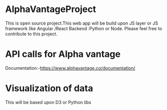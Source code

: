 # AlphaVantageProject
This is open source project.This web app will be build upon JS layer or JS framework like Angular /React
Backend :Python or Node.
Please feel free to contribute to this project.

# API calls for Alpha vantage
Documentation:-https://www.alphavantage.co/documentation/

# Visualization of data
This will be based upon D3 or Python libs
